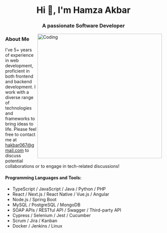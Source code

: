 <h1 align="center">Hi 👋, I'm Hamza Akbar</h1>
<h3 align="center">A passionate Software Developer</h3>
<img align="right" alt="Coding" width="400" src="https://cdn.dribbble.com/users/1162077/screenshots/3848914/programmer.gif">


### About Me

I've 5+ years of experience in web development, proficient in both frontend and backend development. I work with a diverse range of technologies and frameworks to bring ideas to life.
Please feel free to contact me at [hakbar067@gmail.com](mailto:hakbar067@gmail.com) to discuss potential collaborations or to engage in tech-related discussions!

#### Programming Languages and Tools:
- TypeScript / JavaScript / Java / Python / PHP
- React / Next.js / React Native / Vue.js / Angular
- Node.js / Spring Boot
- MySQL / PostgreSQL / MongoDB
- SOAP APIs / RESTful API / Swagger / Third-party API
- Cypress / Selenium / Jest / Cucumber
- Scrum / Jira / Kanban
- Docker / Jenkins / Linux
